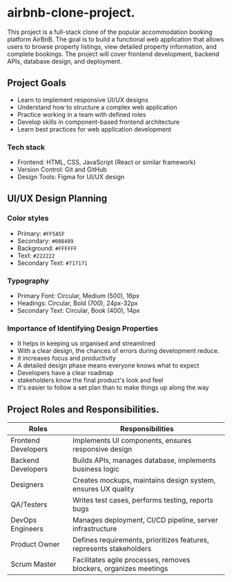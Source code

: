 # airbnb-clone-project.
This project is a full-stack clone of the popular accommodation booking platform AirBnB. The goal is to build a functional web application that allows users to browse property listings, view detailed property information, and complete bookings. The project will cover frontend development, backend APIs, database design, and deployment.

## Project Goals
- Learn to implement responsive UI/UX designs
- Understand how to structure a complex web application
- Practice working in a team with defined roles
- Develop skills in component-based frontend architecture
- Learn best practices for web application development

### Tech stack
- Frontend: HTML, CSS, JavaScript (React or similar framework)
- Version Control: Git and GitHub
- Design Tools: Figma for UI/UX design

## UI/UX Design Planning
### Color styles
   - Primary: ` #FF5A5F `
   - Secondary: ` #008489 `
   - Background: ` #FFFFFF `
   - Text: ` #222222 `
   - Secondary Text: ` #717171 `
### Typography
  - Primary Font: Circular, Medium (500), 16px
  - Headings: Circular, Bold (700), 24px-32px
  - Secondary Text: Circular, Book (400), 14px

### Importance of Identifying Design Properties
  - It helps in keeping us organised and streamlined
  - With a clear design, the chances of errors during development reduce.
  - it increases focus and productivity
  - A detailed design phase means everyone knows what to expect
  - Developers have a clear roadmap
  - stakeholders know the final product's look and feel
  - It's easier to follow a set plan than to make things up along the way

## Project Roles and Responsibilities.

| Roles | Responsibilities |
|-------|------------------|
| Frontend Developers |	Implements UI components, ensures responsive design |
| Backend Developers	| Builds APIs, manages database, implements business logic |
| Designers	| Creates mockups, maintains design system, ensures UX quality |
| QA/Testers |	Writes test cases, performs testing, reports bugs |
| DevOps Engineers |	Manages deployment, CI/CD pipeline, server infrastructure |
| Product Owner |	Defines requirements, prioritizes features, represents stakeholders |
| Scrum Master |	Facilitates agile processes, removes blockers, organizes meetings |
